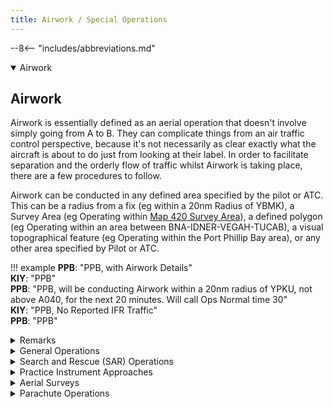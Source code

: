 ```yaml
---
title: Airwork / Special Operations
---
```


--8<-- "includes/abbreviations.md"

<details open markdown="1">
<summary>Airwork</summary>

## Airwork
Airwork is essentially defined as an aerial operation that doesn't involve simply going from A to B. They can complicate things from an air traffic control perspective, because it's not necessarily as clear exactly what the aircraft is about to do just from looking at their label. In order to facilitate separation and the orderly flow of traffic whilst Airwork is taking place, there are a few procedures to follow.

Airwork can be conducted in any defined area specified by the pilot or ATC. This can be a radius from a fix (eg within a 20nm Radius of YBMK), a Survey Area (eg Operating within [Map 420 Survey Area](#survey-map-example)), a defined polygon (eg Operating within an area between BNA-IDNER-VEGAH-TUCAB), a visual topographical feature (eg Operating within the Port Phillip Bay area), or any other area specified by Pilot or ATC.

!!! example
    **PPB**: "PPB, with Airwork Details"  
    **KIY**: "PPB"  
    **PPB**: "PPB, will be conducting Airwork within a 20nm radius of YPKU, not above A040, for the next 20 minutes. Will call Ops Normal time 30"  
    **KIY**: "PPB, No Reported IFR Traffic"  
    **PPB**: "PPB"

</details>

<details markdown="1">
<summary>Remarks</summary>

### Remarks
An aircraft's Flight Plan Remarks can be the first sign that airwork will be occurring. It can help you as a controller start your planning nice and early, and stay ahead of the game. If the pilot has left detailed remarks, it also means you can spend less time on the frequency asking them what they're doing.
#### STS/ (Status) field
(Aircraft that has declared a Mayday)  
(Aircraft that has declared a Pan Pan)  
`STS/MEDEVAC` - Aircraft engaged in life critical transportation of severely ill patients  
`STS/FFR` - Aircraft engaged in Fire or Flood Relief operations  
`STS/SAR` - Aircraft engaged in Search and Rescue Operations  
`STS/HEAD STATE` - Aircraft carrying the Prime Minister  
`STS/STATE` - Aircraft part of the defence force, military, or customs.  
`STS/HOSP` - Aircraft engaged in non-life-critical transportation of medical operations, personnel, or ill patients.

##### VATSIM Code of Conduct
[Section B6](https://vatsim.net/docs/policy/code-of-conduct){target=new}:  
*"No flight may declare itself to have priority over another. Pilots are permitted to declare in-flight emergencies only when under air traffic control. If, for any reason, air traffic control requests the pilot to terminate the emergency, then the pilot must do so IMMEDIATELY or disconnect from the network. Pilots are not permitted to simulate any unlawful act including, but not limited to, declaring a hijack by any method, including entering a transponder code of 7500."*

Persuant to the above, you are permitted to simulate the higher priority operations above, such as emergency aircraft and MEDEVAC operations, by giving track shortening and conducting coordination as required, as long as it does not impose a delay on any other aircraft (other than normal delays associated with sequencing, weather, etc).
#### Examples
`DLE/ESDAN0010 AV0020 MB0030 RMK/ESDAN26ILS AV36VOR MB4000NDB`  
A pilot intending to do the ILS Runway 26 at YMEN, followed by the VOR Runway 36 at YMAV, then the 4000ft NDB-A at YMMB.

`STS/SAR DLE/2352S13601E0130 RMK/SAR OPERATIONS WI 10NM OF 2352S13601E`  
A pilot intending to conduct Search and Rescue operations within a 10nm radius centred on 10° 52' S 136° 01' E.

`RMK/PJE OPS ROCKINGHAM`  
A pilot intending to conduct Parachute Operations overhead Rockingham

`RMK/SVY OPS WI MAP 420`  
A pilot intending to conduct Aerial Survey Operations as per Map 420

</details>

<details markdown="1">
<summary>General Operations</summary>

### General Operations

#### Ops Normal time
If an aircraft is to be conducting airwork that does not require them to talk to ATC for an extended period (30 mins or more), an "Ops Normal" time should be agreed upon. This is a time that the aircraft confirms they will "check-in" with ATC by, to confirm that they're still alive essentially. If the pilot does not volnteer an Ops Normal time, provide them with one that is on an even hour or half hour, anywhere from 30 mins to 60 mins from the current time.

!!! example
    Time is 0648Z  
    **OBF**: "OBF will be conducting Airwork within a 20nm radius of YBLT Not above A050 for the next 60 minutes"  
    **MUN**: "OBF, No Reported IFR Traffic, Call Ops Normal time 30."  
    **OBF**: "Ops Normal time 30, OBF"

You can then set the timer on the aircraft, by right clicking on the ACID in the Label, and entering the agreed upon time.

#### Checklist
Not often that a "Checklist" is required in an ATC environment, but when Airwork is involved, it can assist greatly. The items are as follows:

- **Preactive**

    This is your first opportunity to become aware of the airwork occuring. You may see a flightplan in the Preactive Window that states their intentions in the remarks, and this is a good time to start planning on how to manage the airwork, and checking up on your SOPs references (hopefully that's why you're here!)

- **Initial Call**

    In the absence of a flightplan, or not seeing a Preactive Strip, this may also be your first opportunity to become aware of the airwork occurring. Ascertain the pilot's exact intentions, requirements, area of operations, and any other relevant info as soon as possible

- **Assessment**

    Assess for Airspace, Traffic, Separation, and Coordination

- **Situational Awareness Tools**

    Consider using Text-on-Screen, Activation of Danger Areas, Label Data, Off Track Deviations, Block Levels, etc, to enhance your situational awareness as to the aircraft's intentions

- **Coordination**

    Coordinate to all affected adjacent units as required. Ascertain who is responsible for separation, who will take the aircraft on frequency, any any other info pertinent to the operation.

- **Clearance**

    Pass the aircraft their airways clearance if operating in controlled airspace

- **Ops Normal time**

    Confirm an ops normal time if required

</details>

<details markdown="1">
<summary>Search and Rescue (SAR) Operations</summary>

### Search and Rescue (SAR) Operations
SAR Operations are conducted more or less as a standard airwork procedure. Handle the aircraft as any other normal aircraft transiting your airspace, with the airwork procedures shown above.

SAR Operations are most commonly flown in a circular area (eg Radius from a Fix, or Radius from a Lat/Long), or a Straight line pattern (eg, back and forth on a line between 2 Fixes, or 2 Lat/Longs).

!!! example
    **DDU**: "DDU, Requesting Traffic for Search and Rescue operations for the next 90 minutes, within a 10nm Radius of 23 52 South, 136 01 East, Not above A060"  
    **ASP**: "DDU, No Reported IFR Traffic. Call Ops Normal time on the hour"  
    **DDU**: "Ops Normal on the hour, DDU"  

</details>

<details markdown="1">
<summary>Practice Instrument Approaches</summary>

### Practice Instrument Approaches
A Practice Instrument Approach is simply an aircraft conducting an Instrument Approach with no intention of a full-stop landing. This is pretty straight-forward outside controlled airspace, as the pilot will often just request a traffic statement for a given radius from a fix. In controlled airspace, however, there can be quite a few things to consider.

!!! note
    VFR aircraft are still allowed to do Instrument Approaches

#### Initial Call
!!! example
    **YNJ**: "Adelaide Approach, YNJ, Requesting Practice YPPF VOR-A Approach"  
    **AAE**: "YNJ, Adelaide Approach, Standby"  

#### Assessment
First thing to do, is to bring up the approach chart from the [Airservices Australia DAPs](http://www.airservicesaustralia.com/aip/current/dap/AeroProcChartsTOC.htm){target=new}

<figure markdown>
![YPPF VOR-A](img/pfvora.png){ width="600" }
  <figcaption>YPPF VOR-A</figcaption>
</figure>

Then we continue our assessment. Assess for:

- **Airspace** (What classes of Airspace will the aircraft be operating in? Will the aircraft require a clearance?)  
- **Traffic/Separation**  
- **Coordination** (What adjacent units will be affected?)
- **Approach specifics** (Will a Sector Entry be required? Will a Hold be Required? Will the Published Missed Approach be suitable?)

!!! tip
    Sometimes, Practice Instrument Approaches in the vicinity of busy Class C Aerodromes such as YMML, YSSY, YBBN, etc, will cause too much of a traffic headache to be viable. Practice Instrument Approaches are a low priority item, and can be denied if the traffic situation impedes it

#### Sector Entries and Holds
<figure markdown>
![Sector Entry Diagram](img/sectorentry.png){ width="500" }
  <figcaption>Sector Entry Diagram</figcaption>
</figure>

A Sector Entry is a procedure pilots use to commence an approach. The type of turn made prior to the commencement of the approach differs based on which direction the aircraft is joing from. That is all we really need to know as a controller. No need to overcomplicate things as a controller, simply ask the following:

!!! example
    **AAE**: "YNJ, Will you be requiring a Sector Entry or Hold for the Approach?"  
    **YNJ**: "Affirm will require a Sector Entry, but no hold, YNJ"  
    **AAE**: "YNJ"

#### Situational Awareness Tools
Label Data, Block Levels, and Text-on-Screen are all useful for Practice Instrument Approaches. Use Label Data to indicate the approach type (eg *"VORA"*), use Block Levels to indicate the cleared altitude in the Missed Approach (eg, Published Missed Approach for YPPF VOR-A, Block 000-030), use Text-on-Screen to indicate any non-standard instructions or other pertinent information (eg, a Heading issued for the Missed Approach, Approach type).

#### Coordination
Conduct Coordination to any affected adjacent units as required

!!! example
    <span class="hotline">**AAE** -> **AAW**</span>: "via AD, YNJ, for a Practice VOR-A approach at YPPF, with your concurrence, I'll clear them for the approach, and will call you overhead AD. Your coord with AD ADC"  
    <span class="hotline">**AAW** -> **AAE**</span>: "YNJ calls me overhead AD with approach clearance, concurred. My onwards with AD ADC"

!!! example
    <span class="hotline">**AAW** -> **AD ADC**</span>: "Cancel Auto Release temporarily, I've got an aircraft doing the VOR-A for YPPF"  
    <span class="hotline">**AD ADC** -> **AAW**</span>: "Copied, Auto Release cancelled"

#### Clearance (if required)
!!! example
    **AAE**: "YNJ, Cleared VOR-A Approach, make Sector Entry. At the minima, Fly Published Missed Approach"  
    **YNJ**: "Cleared VOR-A Approach, make Sector Entry. At the minima, Fly Published Missed Approach, YNJ"

</details>

<details markdown="1">
<summary>Aerial Surveys</summary>

### Aerial Surveys
<figure markdown>
![Aerial Survey Example](img/svy.jpg){ width="800" }
  <figcaption>Aerial Survey Example</figcaption>
</figure>

Aerial Survey Work involves flying in a pattern similar to that shown above. Pilots will often request oddly specific altitudes (eg F143) whilst doing these operations. A lot of information is required to have the required situational awareness to facilitate aerial survey work, and it is important to cooperate with the pilot on this. The best thing the pilot can give you, is a survey map showing their area of operations, which may look something like this:

#### Survey Map Example
<figure markdown>
![Aerial Survey Map Example](img/svymap.png){ width="800" }
  <figcaption>Aerial Survey Map Example</figcaption>
</figure>

The numbers signify "Runs" that the survey aircraft can be cleared for. It is important to note, that the pilot may require to do these runs in a particular order and direction, and at a particular altitude. They also may have some flexibility. Ask the pilot questions if you need more information about how much freedom you have to move them where you want for separation purposes

#### Initial Call
!!! example
    **MZI**: "Melbourne Centre, MZI, Conquest, POB 1, IFR, Taxis Runway 36 at YMNG for Survey Operations"  
    **ELW**: "MZI, Melbourne Centre, Squawk 3601, No Reported IFR Traffic"  
    **MZI**: "Squawk 3601, MZI"

#### Assessment
Assess for:

- **Airspace** (What classes of Airspace will the aircraft be operating in? Will the aircraft require a clearance?)  
- **Traffic/Separation**  
- **Coordination** (What adjacent units will be affected?)

#### Situational Awareness Tools
Dropping Text-on-Screen of the letter "X" at the vertices of the rough area in which the aircraft will be operating is probably the best way to give yourself some situational awareness, however everything is personal preference. Remember that you are only needing to seperate from the survey aircraft, so it's ok if the locations are a little rough

#### Coordination
In this example, lets say the aircraft is intending to operate at F168. Boundary Coordination to ML TCU is not technically required, however, they have a voiceless coordination to you for aircraft assigned the DOSEL and NONIX SID, Climbing to F240. This would place YMML departures directly in conflict with the survey aircraft. A negotation should be made to assure separation between departures and the survey aircraft.

!!! example
    <span class="hotline">**ELW** -> **MDN**</span>: "For Ident, MZI, conducting Survey work between DOSEL and BOGES at F168. All departures via NONIX and DOSEL to have restriction to reach F180 by 30 miles ML, or assigned level at or below F150, until advised"  
    <span class="hotline">**MDN** -> **ELW**</span>: "Copied all departures to be assigned restriction to reach F180 by 30 miles ML, or F150 or lower, reference MZI"

#### Clearance (if required)
Start by clearing the aircraft to where they need to go

!!! example
    **ELW**: "MZI, Cleared directly to the start of Run 1, Climb to F168"  
    **MZI**: "Cleared directly to the start of Run 1, Climb to F168, MZI"

Then when ready, clear the aircraft for the survey work

!!! example
    **ELW**: "MZI, Cleared for Runs 1 through 4, Report at the completion of each run"  
    **MZI**: "Cleared for Runs 1 through 4, Wilco, MZI"

!!! tip
    Continue to ask the pilot questions in order to know exactly what they are doing. For separation assurance with the departing YMML traffic, you could ask *"Confirm you will be able to remain outside 40 DME ML?"*. You could ask the pilot what kind of turn they will be making at the completion of each run. You could also instruct the pilot to maintain a heading on the completion of a run for separation purposes.

</details>

<details markdown="1">
<summary>Parachute Operations</summary>

### Parachute Operations
Pilots on the network may choose to simulate Parachute Operations (PJE).  
There are lots of different variables at play when considering how to handle parachuting operations, such as:

- Is the aircraft VFR or IFR?  
- Which class(es) of airspace is the aircraft operating in?  
- What height will the aircraft be dropping from?  
- How busy are you?  

#### Initial Call
The exact nature of Parachute Operations can vary significantly at different drop zones around the country, so it's very important to ascertain the pilot's exact intentions prior to them entering controlled airspace.

!!! example
    **DJV**: "Sydney Departures, Caravan, DJV, Airborne YSHL for Parachute Operations overhead Flagstaff Point, Requesting F140"  
    **SDS**: "DJV, Sydney Departures, Standby"

#### Tag
The aircraft may or may not have filed a flightplan. Search in the Preactive window or Flight Plan Window for their callsign. If you find a flight plan, activate it, and pass the aircraft their squawk code.  
If there is no flight plan, simply create a Quicktag for the aircraft, and assign them the displayed code.

!!! example
    **SDS**: "DJV, Sydney Departures, Squawk 3601"  
    **DJV**: "Squawk 3601, DJV"

#### Assessment
<figure markdown>
![YSHL Area VTC](img/pjeshl.png){ width="800" }
  <figcaption>YSHL Area VTC</figcaption>
</figure>

Assess for:

- **Airspace** (What classes of Airspace will the aircraft be operating in? Will the aircraft require a clearance?)  
- **Traffic/Separation**  
- **Coordination** (What adjacent units will be affected?)

In this case, the aircraft will be operating in Class G and Class C airspace, therefore will need a clearance. Boundary Coordination will need to be completed to **SAS**.

#### Situational Awareness Tools
Many drop zones around the country have associated Danger Areas, that can be seen on VTC, VNC, TAC or ERC-L Charts. For example, the D535 Danger Area as shown in the VTC Screenshot above. It is good practice to activate these Danger Areas via the **Restricted Areas** window in vatSys, for Situational Awareness purposes.

<figure markdown>
![Danger Area Activation](img/d535b.png){ width="700" }
</figure>

<figure markdown>
![Danger Area Activation](img/d535a.png){ width="700" }
</figure>

#### Coordination
Conduct Coordination to any affected adjacent units as required

!!! example
    <span class="hotline">**SDS** -> **SAS**</span>: "For Ident, DJV, conducting Parachute Operations at Flagstaff Point, do you have any restrictions or requirements?"  
    <span class="hotline">**SAS** -> **SDS**</span>: "DJV, no restrictions, no requirements"

#### Clearance (if required)
Best practice is to clear the aircraft to operate within a reasonably sized radius area of the drop zone, 5nm for example. If the pilot has special requests to add to the clearance, it is their responsibility to communicate it to you. 

!!! example
    **SDS**: "DJV, Cleared to operate within a 5nm radius of Flagstaff Point, Climb to F140. Report Ready for Drop and Descent"  
    **DJV**: "Cleared to operate within a 5nm radius of Flagstaff Point, Climb to F140, Wilco, DJV"

Ensure you maintain separation assurance with other aircraft in the area. There is nothing wrong with assigning an interim level, holding them at a particular level, or vectoring them away from their intended area of operation, in order to facilitate the movements of other traffic.

#### Broadcasts
Throughout the Parachute operations, you can expect the PJE aircraft to make multiple broadcasts on your frequency to traffic in the area. Unless the aircraft addresses you directly (eg *"Sydney Departures and traffic in the Wollongong area"*), there is no need to respond to these traffic broadcasts

!!! example
    **DJV**: "Traffic in the Wollongong city area, DJV is a Caravan, 5 minutes to Parachute drop from flight levels overhead Flagstaff Point, expect 6 canopies, Traffic Wollongong city area"

#### Drop and Descent
!!! example
    **DJV**: "DJV, Broadcasts complete, Request Drop and Descent"  

You are required to separate all aircraft from a **2nm Radius** of the Drop Zone (ie, the appropriate radar standard, 3nm for TCU, 5nm for Enroute, **Plus** 2nm Radius of the Drop Zone), once a drop clearance has been given. This is because you are no longer just separating from the aircraft, but the Parachutes themselves as well. Your responsibility for separating from the Parachutes terminates once the pilot reports the chutes are OCTA.

Once again, when giving drop and descent clearance, consider giving an interim level, or a heading, if required for separation.

!!! example
    **SDS**: "DJV, Cleared to Drop and leave controlled airspace descending, not below the chutes, tracking DCT YSHL, No Reported IFR Traffic. Report chutes OCTA."  
    **DJV**: "Cleared to Drop and leave controlled airspace descending, not below the chutes, tracking DCT YSHL, Wilco, DJV."  

!!! note
    *"Not below the chutes"* is so that you can separate from the last level vacated by the aircraft. If you do not instruct the aircraft to descend not below the chutes, then you would need to separate all the way from the drop height (in this case, F140) until the chutes are reported as OCTA.

!!! example
    **DJV**: "DJV, Chutes and aircraft OCTA."  
    **SDS**: "DJV, Identification terminated, Frequency change approved"  
    **DJV**: "DJV"

!!! note
    "Frequency change approved" is given in this instance, as DJV is now a VFR aircraft in Class G airspace. DO NOT approve a frequency change to any PJE aircraft in Class E airspace, or any IFR PJE aircraft.

#### IFR Operations
Most procedures are the same for IFR aircraft, just remember that the situation changes when Class E airspace is involved, as it is now Controlled, and you must separate other IFR aircraft from the PJE aircraft and the chutes inside Class E airspace. As a controller, remember that you need to hold SARWATCH over the IFR aircraft in all Classes of airspace, until they cancel their SARWATCH or downgrade VFR.

#### OCTA Operations
VFR PJE aircraft operating wholly within Class G or Class E airspace are still required to make broadcasts on frequency, and they are entitled to a traffic statement for Drop and Descent.

</details>